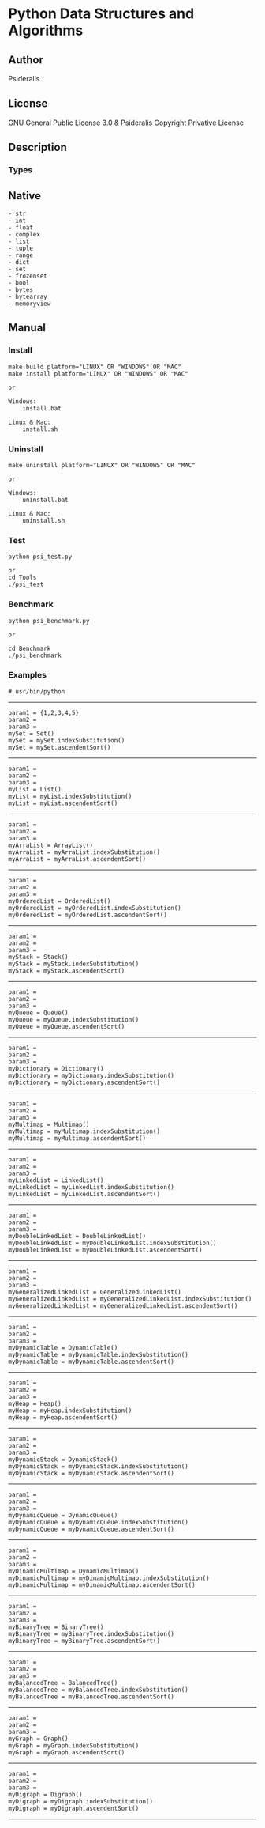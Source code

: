 # Python Data Structures and Algorithms
## Author
Psideralis
## License
GNU General Public License 3.0 & Psideralis Copyright Privative License
## Description

### Types

## Native
    - str
    - int
    - float
    - complex
    - list
    - tuple
    - range
    - dict
    - set
    - frozenset
    - bool
    - bytes
    - bytearray
    - memoryview

## Manual
### Install

    make build platform="LINUX" OR "WINDOWS" OR "MAC"
    make install platform="LINUX" OR "WINDOWS" OR "MAC"

    or

    Windows:
        install.bat

    Linux & Mac:
        install.sh

### Uninstall

    make uninstall platform="LINUX" OR "WINDOWS" OR "MAC"
 
    or

    Windows:
        uninstall.bat

    Linux & Mac:
        uninstall.sh

### Test
    python psi_test.py
    
    or
    cd Tools
    ./psi_test


### Benchmark
    python psi_benchmark.py
    
    or
    
    cd Benchmark
    ./psi_benchmark

### Examples
    # usr/bin/python
-------------------------------------------------------------------------
    param1 = {1,2,3,4,5}
    param2 = 
    param3 = 
    mySet = Set()
    mySet = mySet.indexSubstitution()
    mySet = mySet.ascendentSort()
-------------------------------------------------------------------------
    param1 = 
    param2 = 
    param3 = 
    myList = List()
    myList = myList.indexSubstitution()
    myList = myList.ascendentSort()
-------------------------------------------------------------------------
    param1 = 
    param2 = 
    param3 = 
    myArraList = ArrayList()
    myArraList = myArraList.indexSubstitution()
    myArraList = myArraList.ascendentSort()
-------------------------------------------------------------------------
    param1 = 
    param2 = 
    param3 = 
    myOrderedList = OrderedList()
    myOrderedList = myOrderedList.indexSubstitution()
    myOrderedList = myOrderedList.ascendentSort()
-------------------------------------------------------------------------
    param1 = 
    param2 = 
    param3 = 
    myStack = Stack()
    myStack = myStack.indexSubstitution()
    myStack = myStack.ascendentSort()
-------------------------------------------------------------------------
    param1 = 
    param2 = 
    param3 = 
    myQueue = Queue()
    myQueue = myQueue.indexSubstitution()
    myQueue = myQueue.ascendentSort()
-------------------------------------------------------------------------
    param1 = 
    param2 = 
    param3 = 
    myDictionary = Dictionary()
    myDictionary = myDictionary.indexSubstitution()
    myDictionary = myDictionary.ascendentSort()
-------------------------------------------------------------------------
    param1 = 
    param2 = 
    param3 = 
    myMultimap = Multimap()
    myMultimap = myMultimap.indexSubstitution()
    myMultimap = myMultimap.ascendentSort()
-------------------------------------------------------------------------
    param1 = 
    param2 = 
    param3 = 
    myLinkedList = LinkedList()
    myLinkedList = myLinkedList.indexSubstitution()
    myLinkedList = myLinkedList.ascendentSort()
-------------------------------------------------------------------------
    param1 = 
    param2 = 
    param3 = 
    myDoubleLinkedList = DoubleLinkedList()
    myDoubleLinkedList = myDoubleLinkedList.indexSubstitution()
    myDoubleLinkedList = myDoubleLinkedList.ascendentSort()
-------------------------------------------------------------------------
    param1 = 
    param2 = 
    param3 = 
    myGeneralizedLinkedList = GeneralizedLinkedList()
    myGeneralizedLinkedList = myGeneralizedLinkedList.indexSubstitution()
    myGeneralizedLinkedList = myGeneralizedLinkedList.ascendentSort()
-------------------------------------------------------------------------
    param1 = 
    param2 = 
    param3 = 
    myDynamicTable = DynamicTable()
    myDynamicTable = myDynamicTable.indexSubstitution()
    myDynamicTable = myDynamicTable.ascendentSort()
-------------------------------------------------------------------------
    param1 = 
    param2 = 
    param3 = 
    myHeap = Heap()
    myHeap = myHeap.indexSubstitution()
    myHeap = myHeap.ascendentSort()
-------------------------------------------------------------------------
    param1 = 
    param2 = 
    param3 = 
    myDynamicStack = DynamicStack() 
    myDynamicStack = myDynamicStack.indexSubstitution()
    myDynamicStack = myDynamicStack.ascendentSort()
-------------------------------------------------------------------------
    param1 = 
    param2 = 
    param3 = 
    myDynamicQueue = DynamicQueue()
    myDynamicQueue = myDynamicQueue.indexSubstitution()
    myDynamicQueue = myDynamicQueue.ascendentSort()
-------------------------------------------------------------------------
    param1 = 
    param2 = 
    param3 = 
    myDinamicMultimap = DynamicMultimap()
    myDinamicMultimap = myDinamicMultimap.indexSubstitution()
    myDinamicMultimap = myDinamicMultimap.ascendentSort()
-------------------------------------------------------------------------
    param1 = 
    param2 = 
    param3 = 
    myBinaryTree = BinaryTree()
    myBinaryTree = myBinaryTree.indexSubstitution()
    myBinaryTree = myBinaryTree.ascendentSort()
-------------------------------------------------------------------------
    param1 = 
    param2 = 
    param3 = 
    myBalancedTree = BalancedTree()
    myBalancedTree = myBalancedTree.indexSubstitution()
    myBalancedTree = myBalancedTree.ascendentSort()
-------------------------------------------------------------------------
    param1 = 
    param2 = 
    param3 = 
    myGraph = Graph()
    myGraph = myGraph.indexSubstitution()
    myGraph = myGraph.ascendentSort()
-------------------------------------------------------------------------
    param1 = 
    param2 = 
    param3 = 
    myDigraph = Digraph()
    myDigraph = myDigraph.indexSubstitution()
    myDigraph = myDigraph.ascendentSort()
-------------------------------------------------------------------------